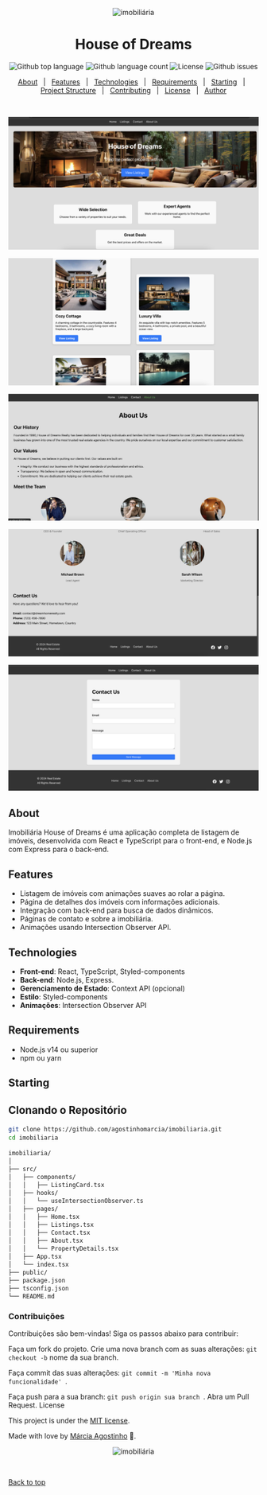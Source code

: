 <p align="center">
   <img src="https://media.giphy.com/media/v1.Y2lkPTc5MGI3NjExNzh0eGg0cWxuNnBoa3pzbmI1Mml2d3hldmE1NmwyZXJqaHJqcnpwcyZlcD12MV9zdGlja2Vyc19zZWFyY2gmY3Q9cw/mujg7UQ24jsk1mY840/giphy.gif" alt="imobiliária" width="500"/>
</p>

<h1 align="center">House of Dreams</h1>

<p align="center">
  <img alt="Github top language" src="https://img.shields.io/github/languages/top/agostinhomarcia/imobiliaria?color=334598">
  <img alt="Github language count" src="https://img.shields.io/github/languages/count/agostinhomarcia/imobiliaria?color=334598">
  <img alt="License" src="https://img.shields.io/github/license/agostinhomarcia/imobiliaria?color=334598">
  <img alt="Github issues" src="https://img.shields.io/github/issues/agostinhomarcia/imobiliaria?color=334598">
</p>

<p align="center">
  <a href="#about">About</a> &#xa0; | &#xa0; 
  <a href="#features">Features</a> &#xa0; | &#xa0;
  <a href="#technologies">Technologies</a> &#xa0; | &#xa0;
  <a href="#requirements">Requirements</a> &#xa0; | &#xa0;
  <a href="#starting">Starting</a> &#xa0; | &#xa0;
  <a href="#project-structure">Project Structure</a> &#xa0; | &#xa0;
  <a href="#contributing">Contributing</a> &#xa0; | &#xa0;
  <a href="#license">License</a> &#xa0; | &#xa0;
  <a href="https://github.com/seu-usuario" target="_blank">Author</a>
</p>

<br>

<p align="center">
  <img src="./public/home.png" alt="intro" />
</p>

<p align="center">
  <img src="./public/home2.png" alt="reserve" />
</p>
<p align="center">
  <img src="./public/about1.png" alt="reserve" />
</p>
<p align="center">
  <img src="./public/about2.png" alt="reserve" />
</p>
<p align="center">
  <img src="./public/contact.png" alt="reserve" />
</p>

## About

Imobiliária House of Dreams é uma aplicação completa de listagem de imóveis, desenvolvida com React e TypeScript para o front-end, e Node.js com Express para o back-end.

## Features

- Listagem de imóveis com animações suaves ao rolar a página.
- Página de detalhes dos imóveis com informações adicionais.
- Integração com back-end para busca de dados dinâmicos.
- Páginas de contato e sobre a imobiliária.
- Animações usando Intersection Observer API.

## Technologies

- **Front-end**: React, TypeScript, Styled-components
- **Back-end**: Node.js, Express.
- **Gerenciamento de Estado**: Context API (opcional)
- **Estilo**: Styled-components
- **Animações**: Intersection Observer API

## Requirements

- Node.js v14 ou superior
- npm ou yarn

## Starting

## Clonando o Repositório

```bash
git clone https://github.com/agostinhomarcia/imobiliaria.git
cd imobiliaria
```

```
imobiliaria/
│
├── src/
│   ├── components/
│   │   ├── ListingCard.tsx
│   ├── hooks/
│   │   └── useIntersectionObserver.ts
│   ├── pages/
│   │   ├── Home.tsx
│   │   ├── Listings.tsx
│   │   ├── Contact.tsx
│   │   ├── About.tsx
│   │   └── PropertyDetails.tsx
│   ├── App.tsx
│   └── index.tsx
├── public/
├── package.json
├── tsconfig.json
└── README.md
```

### Contribuições

Contribuições são bem-vindas! Siga os passos abaixo para contribuir:

Faça um fork do projeto.
Crie uma nova branch com as suas alterações: `git checkout -b` nome da sua branch.

Faça commit das suas alterações: `git commit -m 'Minha nova funcionalidade' `.

Faça push para a sua branch: `git push origin sua branch `.
Abra um Pull Request.
License

This project is under the [MIT license](./License).

Made with love by [Márcia Agostinho](https://github.com/agostinhomarcia) 🚀.

<p align="center">
   <img src="https://media.giphy.com/media/cP6REpq2OvhLajI0RY/giphy.gif?cid=790b7611aq1ucvqis9cgw3sqw2q35r8u0hom4wee3p51s68w&ep=v1_stickers_search&rid=giphy.gif&ct=s" alt="imobiliária" width="350"/>
</p>
 

<a href="#top">Back to top </a>
